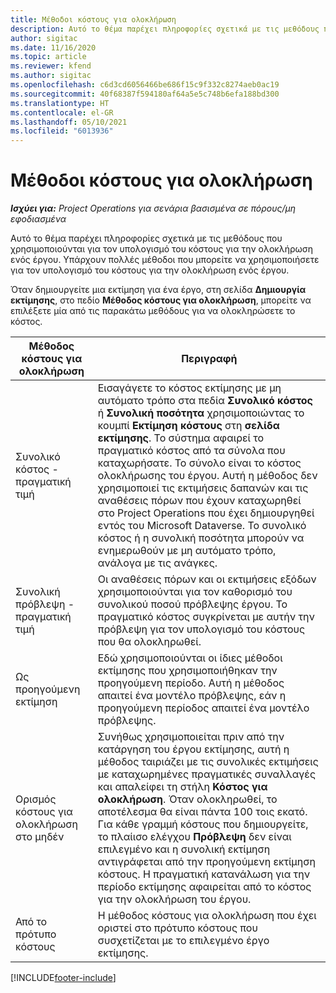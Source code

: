 ```yaml
---
title: Μέθοδοι κόστους για ολοκλήρωση
description: Αυτό το θέμα παρέχει πληροφορίες σχετικά με τις μεθόδους που χρησιμοποιούνται για τον υπολογισμό του κόστους για την ολοκλήρωση ενός έργου.
author: sigitac
ms.date: 11/16/2020
ms.topic: article
ms.reviewer: kfend
ms.author: sigitac
ms.openlocfilehash: c6d3cd6056466be686f15c9f332c8274aeb0ac19
ms.sourcegitcommit: 40f68387f594180af64a5e5c748b6efa188bd300
ms.translationtype: HT
ms.contentlocale: el-GR
ms.lasthandoff: 05/10/2021
ms.locfileid: "6013936"
---
```

# <a name="cost-to-complete-methods"></a>Μέθοδοι κόστους για ολοκλήρωση

_**Ισχύει για:** Project Operations για σενάρια βασισμένα σε πόρους/μη εφοδιασμένα_

Αυτό το θέμα παρέχει πληροφορίες σχετικά με τις μεθόδους που χρησιμοποιούνται για τον υπολογισμό του κόστους για την ολοκλήρωση ενός έργου. Υπάρχουν πολλές μέθοδοι που μπορείτε να χρησιμοποιήσετε για τον υπολογισμό του κόστους για την ολοκλήρωση ενός έργου. 

Όταν δημιουργείτε μια εκτίμηση για ένα έργο, στη σελίδα **Δημιουργία εκτίμησης**, στο πεδίο **Μέθοδος κόστους για ολοκλήρωση**, μπορείτε να επιλέξετε μία από τις παρακάτω μεθόδους για να ολοκληρώσετε το κόστος.

| Μέθοδος κόστους για ολοκλήρωση    | Περιγραφή                                                                                                                                                                                                                                                                                                                                                                                                                                                                                        |
|------------------------------|----------------------------------------------------------------------------------------------------------------------------------------------------------------------------------------------------------------------------------------------------------------------------------------------------------------------------------------------------------------------------------------------------------------------------------------------------------------------------------------------------|
| Συνολικό κόστος - πραγματική τιμή            | Εισαγάγετε το κόστος εκτίμησης με μη αυτόματο τρόπο στα πεδία **Συνολικό κόστος** ή **Συνολική ποσότητα** χρησιμοποιώντας το κουμπί **Εκτίμηση κόστους** στη **σελίδα εκτίμησης**. Το σύστημα αφαιρεί το πραγματικό κόστος από τα σύνολα που καταχωρήσατε. Το σύνολο είναι το κόστος ολοκλήρωσης του έργου. Αυτή η μέθοδος δεν χρησιμοποιεί τις εκτιμήσεις δαπανών και τις αναθέσεις πόρων που έχουν καταχωρηθεί στο Project Operations που έχει δημιουργηθεί εντός του Microsoft Dataverse. Το συνολικό κόστος ή η συνολική ποσότητα μπορούν να ενημερωθούν με μη αυτόματο τρόπο, ανάλογα με τις ανάγκες.  |
| Συνολική πρόβλεψη - πραγματική τιμή        | Οι αναθέσεις πόρων και οι εκτιμήσεις εξόδων χρησιμοποιούνται για τον καθορισμό του συνολικού ποσού πρόβλεψης έργου. Το πραγματικό κόστος συγκρίνεται με αυτήν την πρόβλεψη για τον υπολογισμό του κόστους που θα ολοκληρωθεί.                                                                                                                                                                                                                                                                          |
| Ως προηγούμενη εκτίμηση         | Εδώ χρησιμοποιούνται οι ίδιες μέθοδοι εκτίμησης που χρησιμοποιήθηκαν την προηγούμενη περίοδο. Αυτή η μέθοδος απαιτεί ένα μοντέλο πρόβλεψης, εάν η προηγούμενη περίοδος απαιτεί ένα μοντέλο πρόβλεψης.                                                                                                                                                                                                                                                                                                                           |
| Ορισμός κόστους για ολοκλήρωση στο μηδέν | Συνήθως χρησιμοποιείται πριν από την κατάργηση του έργου εκτίμησης, αυτή η μέθοδος ταιριάζει με τις συνολικές εκτιμήσεις με καταχωρημένες πραγματικές συναλλαγές και απαλείφει τη στήλη **Κόστος για ολοκλήρωση**. Όταν ολοκληρωθεί, το αποτέλεσμα θα είναι πάντα 100 τοις εκατό. Για κάθε γραμμή κόστους που δημιουργείτε, το πλαίισο ελέγχου **Πρόβλεψη** δεν είναι επιλεγμένο και η συνολική εκτίμηση αντιγράφεται από την προηγούμενη εκτίμηση κόστους. Η πραγματική κατανάλωση για την περίοδο εκτίμησης αφαιρείται από το κόστος για την ολοκλήρωση του έργου.              |
| Από το πρότυπο κόστους           | Η μέθοδος κόστους για ολοκλήρωση που έχει οριστεί στο πρότυπο κόστους που συσχετίζεται με το επιλεγμένο έργο εκτίμησης.                                                                                                                                                                                                                                                                                                                                                                          |


[!INCLUDE[footer-include](../includes/footer-banner.md)]